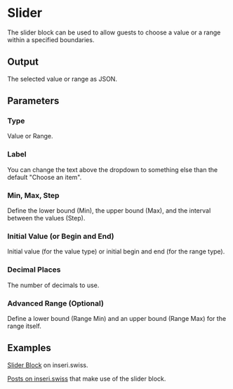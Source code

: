 # Slider

The slider block can be used to allow guests to choose a value or a range within a specified boundaries.

## Output

The selected value or range as JSON.

## Parameters

### Type

Value or Range.

### Label

You can change the text above the dropdown to something else than the default "Choose an item".

### Min, Max, Step

Define the lower bound (Min), the upper bound (Max), and the interval between the values (Step).

### Initial Value (or Begin and End)

Initial value (for the value type) or initial begin and end (for the range type).

### Decimal Places

The number of decimals to use.

### Advanced Range (Optional)

Define a lower bound (Range Min) and an upper bound (Range Max) for the range itself.

## Examples

[Slider Block](https://inseri.swiss/2024/02/slider-block/) on inseri.swiss.

[Posts on inseri.swiss](https://inseri.swiss/tag/slider/) that make use of the slider block.

